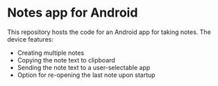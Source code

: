 # Notes app for Android
This repository hosts the code for an Android app for taking notes. The device features:
- Creating multiple notes
- Copying the note text to clipboard
- Sending the note text to a user-selectable app
- Option for re-opening the last note upon startup
